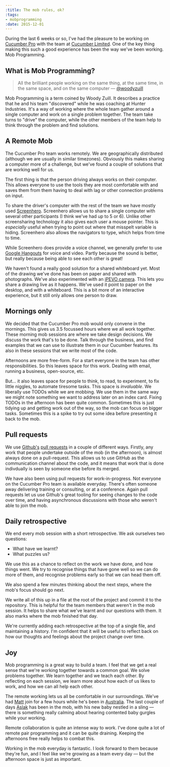 ```yaml
---
:title: The mob rules, ok?
:tags:
- mobprogramming
:date: 2015-12-01
---
```

During the last 6 weeks or so, I've had the pleasure to be working on [Cucumber
Pro](https://cucumber.io/pro) with the team at [Cucumber
Limited](https://cucumber.io/). One of the key thing making this such a good
experience has been the way we've been working. Mob Programming.

## What is Mob Programming?

> All the brilliant people working on the same thing, at the same time, in the
> same space, and on the same computer &mdash; [@woodyzuill](https://twitter.com/woodyzuill)

Mob Programming is a term coined by Woody Zuill. It describes a practice that he
and his team "discovered" while he was coaching at Hunter Industries. It's a way
of working where the whole team gather around a single computer and work on
a single problem together. The team take turns to "drive" the computer, while
the other members of the team help to think through the problem and find
solutions.

## A Remote Mob

The Cucumber Pro team works remotely. We are geographically distributed
(although we are usually in similar timezones). Obviously this makes sharing
a computer more of a challenge, but we've found a couple of solutions that are
working well for us.

The first thing is that the person driving always works on their computer. This
allows everyone to use the tools they are most comfortable with and saves them
from them having to deal with lag or other connection problems on input.

To share the driver's computer with the rest of the team we have mostly used
[Screenhero](https://screenhero.com/). Screenhero allows us to share a single
computer with several other participants (I think we've had up to 5 or 6).
Unlike other screensharing technology it also gives each user a mouse pointer.
This is _especially_ useful when trying to point out where that misspelt
variable is hiding. Screenhero also allows the navigators to type, which helps
from time to time.

While Screenhero does provide a voice channel, we generally prefer to use
[Google Hangouts](https://hangouts.google.com/) for voice and video. Partly
because the sound is better, but really because being able to see each other is
great!

We haven't found a really good solution for a shared whiteboard yet. Most of the
drawing we've done has been on paper and shared with photographs. We've also
experimented with an [iPEVO
camera](http://www.ipevo.com/prods/Point-2-View-USB-Camera). This lets you share
a drawing live as it happens. We've used it point to paper on the desktop, and
with a whiteboard. This is a bit more of an interactive experience, but it still
only allows one person to draw.

## Mornings only

We decided that the Cucumber Pro mob would only convene in the mornings. This
gives us 3.5 focussed hours where we all work together. These morning mob
sessions are where we take design decisions. We discuss the work that's to be
done.  Talk through the business, and find examples that we can use to
illustrate them in our Cucumber features. Its also in these sessions that we
write most of the code.

Afternoons are more free-form. For a start everyone in the team has other
responsibilities. So this leaves space for this work. Dealing with email,
running a business, open-source, etc.

But... it also leaves space for people to think, to read, to experiment, to fix
little niggles, to automate tiresome tasks. This space is _invaluable_. We
liberally use TODOs while we are mobbing. We use them in the same way we might
note something we want to address later on an index card. Fixing TODOs in the
afternoon has been quite common. Sometimes this is just tidying up and getting
work out of the way, so the mob can focus on bigger tasks. Sometimes this is
a spike to try out some idea before presenting it back to the mob.

## Pull requests

We use [Github's](https://github.com) [pull
requests](https://help.github.com/articles/using-pull-requests/) in a couple of
different ways. Firstly, any work that people undertake outside of the mob (in
the afternoon), is almost always done on a pull-request. This allows us to use
GitHub as the communication channel about the code, and it means that work that
is done indivdually is seen by someone else before its merged.

We have also been using pull requests for work-in-progress. Not everyone on the
Cucumber Pro team is available everyday. There's often someone away delivering
training or consulting, or at a conference. Again pull requests let us use
Github's great tooling for seeing changes to the code over time, and having
asynchronous discussions with those who weren't able to join the mob.

## Daily retrospective

We end every mob session with a short retrospective. We ask ourselves two
questions:

  - What have we learnt?
  - What puzzles us?

We use this as a chance to reflect on the work we have done, and how things
went. We try to recognise things that have gone well so we can do more of them,
and recognise problems early so that we can head them off.

We also spend a few minutes thinking about the next steps, where the mob's focus
should go next.

We write all of this up in a file at the root of the project and commit it to
the repository. This is helpful for the team members that weren't in the mob
session. It helps to share what we've learnt and our questions with them. It
also marks where the mob finished that day.

We're currently adding each retrospective at the top of a single file, and
maintaining a history. I'm confident that it will be useful to reflect back on
how our thoughts and feelings about the project change over time.

## Joy

Mob programming is a great way to build a team. I feel that we get a real sense
that we're working together towards a common goal. We solve problems together.
We learn together and we teach each other. By reflecting on each session, we
learn more about how each of us likes to work, and how we can all help each
other.

The remote working lets us all be comfortable in our surroundings. We've had
[Matt](https://twitter.com/mattwynne) join for a few hours while he's been in
[Australia](https://cucumber.io/events/cukeup-australia-2015). The last couple
of days [Aslak](https://twitter.com/aslak_hellesoy) has been in the mob, with
his new baby nestled in a sling &mdash; there is something really calming about
hearing contented baby gurgles while your working.

Remote collaboration is quite an intense way to work. I've done quite a lot of
remote pair programming and it can be quite draining. Keeping the afternoons
free really helps to combat this.

Working in the mob everyday is fantastic. I look forward to them because
they're
fun, and I feel like we're growing as a team every day &mdash; but the afternoon
space is just as important.
